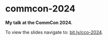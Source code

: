 # commcon-2024

**My talk at the CommCon 2024.**

To view the slides navigate to: [bit.ly/cco-2024](https://bit.ly/cco-2024).
